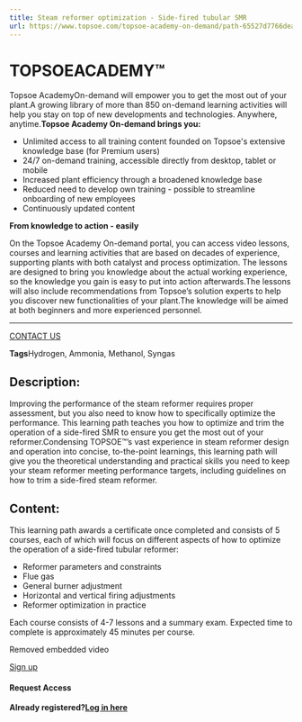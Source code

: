 ```yaml
---
title: Steam reformer optimization - Side-fired tubular SMR
url: https://www.topsoe.com/topsoe-academy-on-demand/path-65527d7766dea42aff0a8baf#main-content
---
```


# TOPSOEACADEMY™

Topsoe AcademyOn-demand will empower you to get the most out of your plant.A growing library of more than 850 on-demand learning activities will help you stay on top of new developments and technologies. Anywhere, anytime.**Topsoe Academy On-demand brings you:**

- Unlimited access to all training content founded on Topsoe's extensive knowledge base (for Premium users)
- 24/7 on-demand training, accessible directly from desktop, tablet or mobile
- Increased plant efficiency through a broadened knowledge base
- Reduced need to develop own training - possible to streamline onboarding of new employees
- Continuously updated content

**From knowledge to action - easily**

On the Topsoe Academy On-demand portal, you can access video lessons, courses and learning activities that are based on decades of experience, supporting plants with both catalyst and process optimization. The lessons are designed to bring you knowledge about the actual working experience, so the knowledge you gain is easy to put into action afterwards.The lessons will also include recommendations from Topsoe’s solution experts to help you discover new functionalities of your plant.The knowledge will be aimed at both beginners and more experienced personnel.

****

[CONTACT US](https://www.topsoe.com/topsoe-academy-on-demand)

**Tags**Hydrogen, Ammonia, Methanol, Syngas

## Description:

Improving the performance of the steam reformer requires proper assessment, but you also need to know how to specifically optimize the performance. This learning path teaches you how to optimize and trim the operation of a side-fired SMR to ensure you get the most out of your reformer.Condensing TOPSOE™’s vast experience in steam reformer design and operation into concise, to-the-point learnings, this learning path will give you the theoretical understanding and practical skills you need to keep your steam reformer meeting performance targets, including guidelines on how to trim a side-fired steam reformer.

## Content:

This learning path awards a certificate once completed and consists of 5 courses, each of which will focus on different aspects of how to optimize the operation of a side-fired tubular reformer:

- Reformer parameters and constraints
- Flue gas
- General burner adjustment
- Horizontal and vertical firing adjustments
- Reformer optimization in practice

Each course consists of 4-7 lessons and a summary exam. Expected time to complete is approximately 45 minutes per course.

Removed embedded video

[Sign up](https://academy.topsoe.com/paths/65527d7766dea42aff0a8baf/home)

#### Request Access

**Already registered?[Log in here](https://academy.topsoe.com/home/content/all)**
